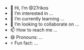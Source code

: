 - 👋 Hi, I’m @27rikos
- 👀 I’m interested in ...
- 🌱 I’m currently learning ...
- 💞️ I’m looking to collaborate on ...
- 📫 How to reach me ...
- 😄 Pronouns: ...
- ⚡ Fun fact: ...

<!---
27rikos/27rikos is a ✨ special ✨ repository because its `README.md` (this file) appears on your GitHub profile.
You can click the Preview link to take a look at your changes.
--->
